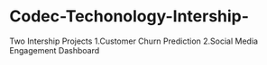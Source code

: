 # Codec-Techonology-Intership-
Two Intership Projects
1.Customer Churn Prediction
2.Social Media Engagement Dashboard
